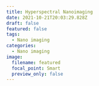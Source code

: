 ```yaml
---
title: Hyperspectral Nanoimaging
date: 2021-10-21T20:03:29.828Z
draft: false
featured: false
tags:
  - Nano imaging
categories:
  - Nano imaging
image:
  filename: featured
  focal_point: Smart
  preview_only: false
---
```


